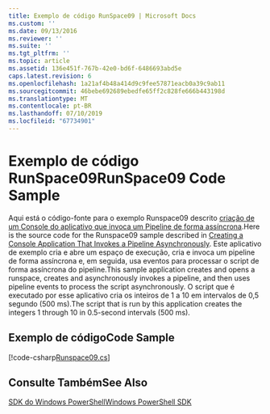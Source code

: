 ```yaml
---
title: Exemplo de código RunSpace09 | Microsoft Docs
ms.custom: ''
ms.date: 09/13/2016
ms.reviewer: ''
ms.suite: ''
ms.tgt_pltfrm: ''
ms.topic: article
ms.assetid: 136e451f-767b-42e0-bd6f-6486693abd5e
caps.latest.revision: 6
ms.openlocfilehash: 1a21af4b48a414d9c9fee57871eacb0a39c9ab11
ms.sourcegitcommit: 46bebe692689ebedfe65ff2c828fe666b443198d
ms.translationtype: MT
ms.contentlocale: pt-BR
ms.lasthandoff: 07/10/2019
ms.locfileid: "67734901"
---
```

# <a name="runspace09-code-sample"></a><span data-ttu-id="bbd71-102">Exemplo de código RunSpace09</span><span class="sxs-lookup"><span data-stu-id="bbd71-102">RunSpace09 Code Sample</span></span>

<span data-ttu-id="bbd71-103">Aqui está o código-fonte para o exemplo Runspace09 descrito [criação de um Console do aplicativo que invoca um Pipeline de forma assíncrona](https://msdn.microsoft.com/en-us/198c1c94-2a06-457e-93ce-c0d910618e47).</span><span class="sxs-lookup"><span data-stu-id="bbd71-103">Here is the source code for the Runspace09 sample described in [Creating a Console Application That Invokes a Pipeline Asynchronously](https://msdn.microsoft.com/en-us/198c1c94-2a06-457e-93ce-c0d910618e47).</span></span> <span data-ttu-id="bbd71-104">Este aplicativo de exemplo cria e abre um espaço de execução, cria e invoca um pipeline de forma assíncrona e, em seguida, usa eventos para processar o script de forma assíncrona do pipeline.</span><span class="sxs-lookup"><span data-stu-id="bbd71-104">This sample application creates and opens a runspace, creates and asynchronously invokes a pipeline, and then uses pipeline events to process the script asynchronously.</span></span> <span data-ttu-id="bbd71-105">O script que é executado por esse aplicativo cria os inteiros de 1 a 10 em intervalos de 0,5 segundo (500 ms).</span><span class="sxs-lookup"><span data-stu-id="bbd71-105">The script that is run by this application creates the integers 1 through 10 in 0.5-second intervals (500 ms).</span></span>

## <a name="code-sample"></a><span data-ttu-id="bbd71-106">Exemplo de código</span><span class="sxs-lookup"><span data-stu-id="bbd71-106">Code Sample</span></span>

[!code-csharp[Runspace09.cs](../../powershell-sdk-samples/SDK-2.0/csharp/Runspace09/Runspace09.cs#L11-L113 "Runspace09.cs")]

## <a name="see-also"></a><span data-ttu-id="bbd71-107">Consulte Também</span><span class="sxs-lookup"><span data-stu-id="bbd71-107">See Also</span></span>

[<span data-ttu-id="bbd71-108">SDK do Windows PowerShell</span><span class="sxs-lookup"><span data-stu-id="bbd71-108">Windows PowerShell SDK</span></span>](../windows-powershell-reference.md)
